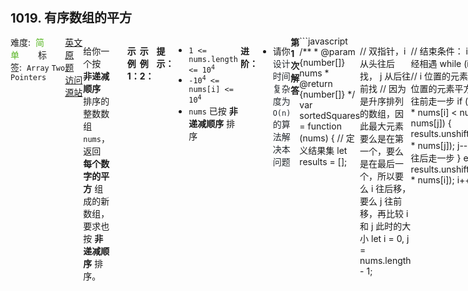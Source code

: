<div style="font-size: 20px; margin-bottom: 15px; font-weight: bold;">1019. 有序数组的平方</div>
<div style="display: flex; font-size: 14px; justify-content: space-between;"><div><span style="margin-right: 30px;">难度:&nbsp;&nbsp;<label style="color: rgb(90, 183, 38);">简单</label></span><span style="margin-right: 30px;">标签:&nbsp;&nbsp;<code>Array</code>&nbsp;<code>Two Pointers</code></span></div><div><span style="margin-right: 15px;"><a href="https://leetcode.com/problems/squares-of-a-sorted-array/">英文原题</a></span><span><a href="https://leetcode-cn.com/problems/squares-of-a-sorted-array/">访问源站</a></span></div>
<hr style="height: 1px; margin: 1em 0px;" />
<p>给你一个按 <strong>非递减顺序</strong> 排序的整数数组 <code>nums</code>，返回 <strong>每个数字的平方</strong> 组成的新数组，要求也按 <strong>非递减顺序</strong> 排序。</p>

<ul>
</ul>

<p> </p>

<p><strong>示例 1：</strong></p>

<pre>
<strong>输入：</strong>nums = [-4,-1,0,3,10]
<strong>输出：</strong>[0,1,9,16,100]
<strong>解释：</strong>平方后，数组变为 [16,1,0,9,100]
排序后，数组变为 [0,1,9,16,100]</pre>

<p><strong>示例 2：</strong></p>

<pre>
<strong>输入：</strong>nums = [-7,-3,2,3,11]
<strong>输出：</strong>[4,9,9,49,121]
</pre>

<p> </p>

<p><strong>提示：</strong></p>

<ul>
	<li><code><span>1 <= nums.length <= </span>10<sup>4</sup></code></li>
	<li><code>-10<sup>4</sup> <= nums[i] <= 10<sup>4</sup></code></li>
	<li><code>nums</code> 已按 <strong>非递减顺序</strong> 排序</li>
</ul>

<p> </p>

<p><strong>进阶：</strong></p>

<ul>
	<li>请你<span style="color: rgb(36, 41, 46); font-family: -apple-system, BlinkMacSystemFont, &quot;Segoe UI&quot;, Helvetica, Arial, sans-serif, &quot;Apple Color Emoji&quot;, &quot;Segoe UI Emoji&quot;; font-size: 14px; font-style: normal; font-variant-ligatures: normal; font-variant-caps: normal; font-weight: 400; letter-spacing: normal; orphans: 2; text-align: start; text-indent: 0px; text-transform: none; white-space: normal; widows: 2; word-spacing: 0px; -webkit-text-stroke-width: 0px; background-color: rgb(255, 255, 255); text-decoration-style: initial; text-decoration-color: initial; display: inline !important; float: none;">设计时间复杂度为 <code>O(n)</code> 的算法解决本问题</span></li>
</ul>

<hr style="height: 1px; margin: 1em 0px;" />
<strong>第1次解答</strong>
```javascript
/**
 * @param {number[]} nums
 * @return {number[]}
 */
var sortedSquares = function (nums) {
  // 定义结果集
  let results = [];

  // 双指针，i 从头往后找， j 从后往前找
  // 因为是升序排列的数组，因此最大元素要么是在第一个，要么是在最后一个，所以要么 i 往后移，要么 j 往前移，再比较 i 和 j 此时的大小
  let i = 0,
    j = nums.length - 1;

  // 结束条件： i 和 j 已经相遇
  while (i <= j) {
    // i 位置的元素平方 < j 位置的元素平方，需要 j 往前走一步
    if (nums[i] * nums[i] < nums[j] * nums[j]) {
      results.unshift(nums[j] * nums[j]);
      j--;
      // 否则 i 往后走一步
    } else {
      results.unshift(nums[i] * nums[i]);
      i++;
    }
  }

  // 返回结果集
  return results;
};
```
